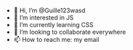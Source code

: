 - 👋 Hi, I’m @Guille123wasd
- 👀 I’m interested in JS
- 🌱 I’m currently learning CSS
- 💞️ I’m looking to collaborate everywhere
- 📫 How to reach me: my email

<!---
Guille123wasd/Guille123wasd is a ✨ special ✨ repository because its `README.md` (this file) appears on your GitHub profile.
You can click the Preview link to take a look at your changes.
--->
